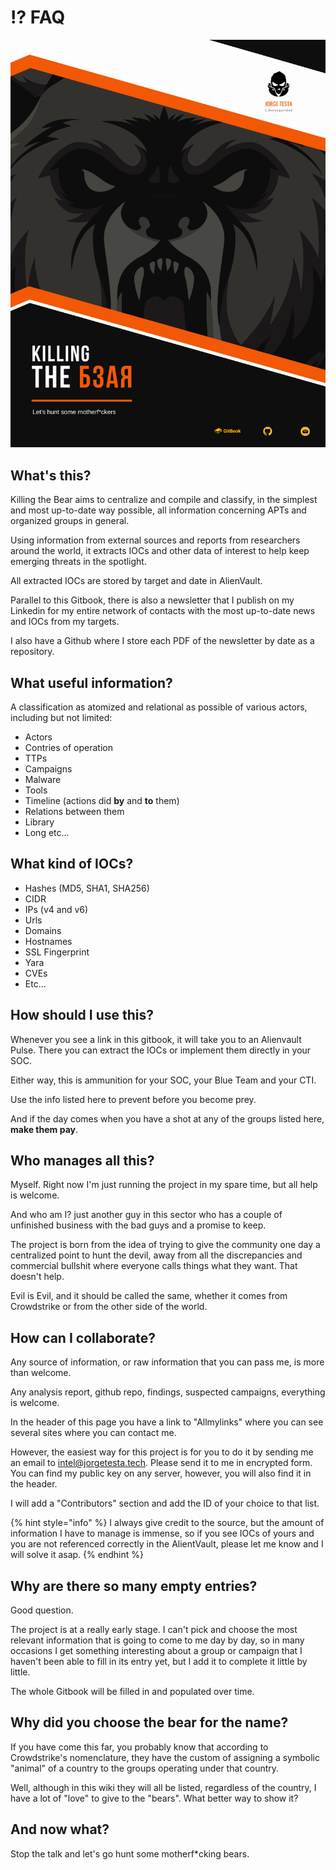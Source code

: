 # ⁉ FAQ

![](<.gitbook/assets/Killing The Bear - Portada Gitbook.png>)

## What's this?

Killing the Bear aims to centralize and compile and classify, in the simplest and most up-to-date way possible, all information concerning APTs and organized groups in general.

Using information from external sources and reports from researchers around the world, it extracts IOCs and other data of interest to help keep emerging threats in the spotlight.

All extracted IOCs are stored by target and date in AlienVault.

Parallel to this Gitbook, there is also a newsletter that I publish on my Linkedin for my entire network of contacts with the most up-to-date news and IOCs from my targets.

I also have a Github where I store each PDF of the newsletter by date as a repository.



## What useful information?

A classification as atomized and relational as possible of various actors, including but not limited:

* Actors
* Contries of operation
* TTPs
* Campaigns
* Malware
* Tools
* Timeline (actions did **by** and **to** them)
* Relations between them
* Library
* Long etc...

## What kind of IOCs?

* Hashes (MD5, SHA1, SHA256)
* CIDR
* IPs (v4 and v6)
* Urls
* Domains
* Hostnames
* SSL Fingerprint
* Yara
* CVEs
* Etc...

## How should I use this?

Whenever you see a link in this gitbook, it will take you to an Alienvault Pulse. There you can extract the IOCs or implement them directly in your SOC.

Either way, this is ammunition for your SOC, your Blue Team and your CTI.

Use the info listed here to prevent before you become prey.

And if the day comes when you have a shot at any of the groups listed here, **make them pay**.

## Who manages all this?

Myself. Right now I'm just running the project in my spare time, but all help is welcome.

And who am I? just another guy in this sector who has a couple of unfinished business with the bad guys and a promise to keep.

The project is born from the idea of trying to give the community one day a centralized point to hunt the devil, away from all the discrepancies and commercial bullshit where everyone calls things what they want. That doesn't help.&#x20;

Evil is Evil, and it should be called the same, whether it comes from Crowdstrike or from the other side of the world.

## How can I collaborate?

Any source of information, or raw information that you can pass me, is more than welcome.

Any analysis report, github repo, findings, suspected campaigns, everything is welcome.

In the header of this page you have a link to "Allmylinks" where you can see several sites where you can contact me.

However, the easiest way for this project is for you to do it by sending me an email to intel@jorgetesta.tech. Please send it to me in encrypted form. You can find my public key on any server, however, you will also find it in the header.

I will add a "Contributors" section and add the ID of your choice to that list.

{% hint style="info" %}
I always give credit to the source, but the amount of information I have to manage is immense, so if you see IOCs of yours and you are not referenced correctly in the AlientVault, please let me know and I will solve it asap.
{% endhint %}

## Why are there so many empty entries?

Good question.&#x20;

The project is at a really early stage. I can't pick and choose the most relevant information that is going to come to me day by day, so in many occasions I get something interesting about a group or campaign that I haven't been able to fill in its entry yet, but I add it to complete it little by little.

The whole Gitbook will be filled in and populated over time.

## Why did you choose the bear for the name?

If you have come this far, you probably know that according to Crowdstrike's nomenclature, they have the custom of assigning a symbolic "animal" of a country to the groups operating under that country.

Well, although in this wiki they will all be listed, regardless of the country, I have a lot of "love" to give to the "bears". What better way to show it?

## And now what?

Stop the talk and let's go hunt some motherf\*cking bears.
